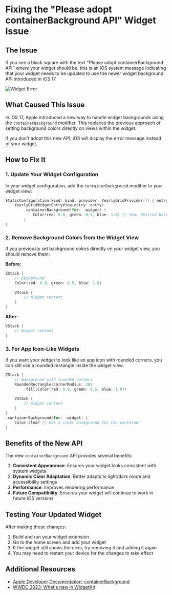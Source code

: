 # Fixing the "Please adopt containerBackground API" Widget Issue

## The Issue

If you see a black square with the text "Please adopt containerBackground API" where your widget should be, this is an iOS system message indicating that your widget needs to be updated to use the newer widget background API introduced in iOS 17.

![Widget Error](widget_error.png)

## What Caused This Issue

In iOS 17, Apple introduced a new way to handle widget backgrounds using the `containerBackground` modifier. This replaces the previous approach of setting background colors directly on views within the widget.

If you don't adopt this new API, iOS will display the error message instead of your widget.

## How to Fix It

### 1. Update Your Widget Configuration

In your widget configuration, add the `containerBackground` modifier to your widget view:

```swift
StaticConfiguration(kind: kind, provider: YearlyGridProvider()) { entry in
    YearlyGridWidgetEntryView(entry: entry)
        .containerBackground(for: .widget) {
            Color(red: 0.0, green: 0.5, blue: 1.0) // Your desired background color
        }
}
```

### 2. Remove Background Colors from the Widget View

If you previously set background colors directly on your widget view, you should remove them:

**Before:**
```swift
ZStack {
    // Background
    Color(red: 0.0, green: 0.5, blue: 1.0)
    
    VStack {
        // Widget content
    }
}
```

**After:**
```swift
VStack {
    // Widget content
}
```

### 3. For App Icon-Like Widgets

If you want your widget to look like an app icon with rounded corners, you can still use a rounded rectangle inside the widget view:

```swift
ZStack {
    // Background with rounded corners
    RoundedRectangle(cornerRadius: 20)
        .fill(Color(red: 0.0, green: 0.5, blue: 1.0))
    
    VStack {
        // Widget content
    }
}
.containerBackground(for: .widget) {
    Color.clear // Use a clear background for the container
}
```

## Benefits of the New API

The new `containerBackground` API provides several benefits:

1. **Consistent Appearance**: Ensures your widget looks consistent with system widgets
2. **Dynamic Color Adaptation**: Better adapts to light/dark mode and accessibility settings
3. **Performance**: Improves rendering performance
4. **Future Compatibility**: Ensures your widget will continue to work in future iOS versions

## Testing Your Updated Widget

After making these changes:

1. Build and run your widget extension
2. Go to the home screen and add your widget
3. If the widget still shows the error, try removing it and adding it again
4. You may need to restart your device for the changes to take effect

## Additional Resources

- [Apple Developer Documentation: containerBackground](https://developer.apple.com/documentation/swiftui/view/containerbackground(_:for:))
- [WWDC 2023: What's new in WidgetKit](https://developer.apple.com/videos/play/wwdc2023/10027/) 